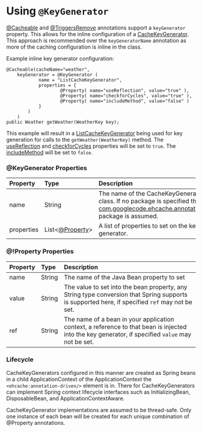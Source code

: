 # Using ` @KeyGenerator ` #

[@Cacheable](UsingCacheable.md) and [@TriggersRemove](UsingTriggersRemove.md) annotations support a ` keyGenerator ` property. This allows for the inline configuration of a [CacheKeyGenerator](http://ehcache-spring-annotations.googlecode.com/svn/site/current/apidocs/com/googlecode/ehcache/annotations/key/CacheKeyGenerator.html). This approach is recommended over the ` keyGeneratorName ` annotation as more of the caching configuration is inline in the class.

Example inline key generator configuration:
```
@Cacheable(cacheName="weather", 
    keyGenerator = @KeyGenerator (
            name = "ListCacheKeyGenerator",
            properties = {
                    @Property( name="useReflection", value="true" ),
                    @Property( name="checkforCycles", value="true" ),
                    @Property( name="includeMethod", value="false" )
            }
        )
    )
public Weather getWeather(WeatherKey key);
```
This example will result in a [ListCacheKeyGenerator](http://ehcache-spring-annotations.googlecode.com/svn/site/1.1.0-RC1/apidocs/com/googlecode/ehcache/annotations/key/ListCacheKeyGenerator.html) being used for key generation for calls to the ` getWeather(WeatherKey) ` method. The [useReflection](http://ehcache-spring-annotations.googlecode.com/svn/site/1.1.0-RC1/apidocs/com/googlecode/ehcache/annotations/key/AbstractDeepCacheKeyGenerator.html#setUseReflection(boolean)) and [checkforCycles](http://ehcache-spring-annotations.googlecode.com/svn/site/1.1.0-RC1/apidocs/com/googlecode/ehcache/annotations/key/AbstractCacheKeyGenerator.html#setCheckforCycles(boolean)) properties will be set to ` true `. The [includeMethod](http://ehcache-spring-annotations.googlecode.com/svn/site/1.1.0-RC1/apidocs/com/googlecode/ehcache/annotations/key/AbstractCacheKeyGenerator.html#setIncludeMethod(boolean)) will be set to ` false `.


### @KeyGenerator Properties ###
| **Property** | **Type** | **Description** |
|:-------------|:---------|:----------------|
| name         | String   | The name of the CacheKeyGenerator class. If no package is specified the [com.googlecode.ehcache.annotations.key](http://ehcache-spring-annotations.googlecode.com/svn/site/current/apidocs/com/googlecode/ehcache/annotations/key/package-summary.html) package is assumed. |
| properties   | List<[@Property](http://ehcache-spring-annotations.googlecode.com/svn/site/1.1.0-RC1/apidocs/com/googlecode/ehcache/annotations/Property.html)> | A list of properties to set on the key generator. |

### @!Property Properties ###
| **Property** | **Type** | **Description** |
|:-------------|:---------|:----------------|
| name         | String   | The name of the Java Bean property to set |
| value        | String   | The value to set into the bean property, any String type conversion that Spring supports is supported here, if specified ` ref ` may not be set. |
| ref          | String   | The name of a bean in your application context, a reference to that bean is injected into the key generator, if specified ` value ` may not be set. |

### Lifecycle ###
CacheKeyGenerators configured in this manner are created as Spring beans in a child ApplicationContext of the ApplicationContext the ` <ehcache:annotation-driven/> ` element is in. There for CacheKeyGenerators can implement Spring context lifecycle interfaces such as InitializingBean, DisposableBean, and ApplicationContextAware.

CacheKeyGenerator implementations are assumed to be thread-safe. Only one instance of each bean will be created for each unique combination of @Property annotations.